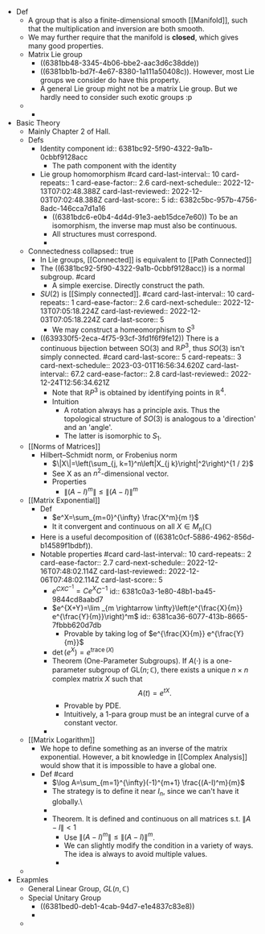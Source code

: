 - Def
	- A group that is also a finite-dimensional smooth [[Manifold]], such that the multiplication and inversion are both smooth.
	- We may further require that the manifold is **closed**, which gives many good properties.
	- Matrix Lie group
		- ((6381bb48-3345-4b06-bbe2-aac3d6c38dde))
		- ((6381bb1b-bd7f-4e67-8380-1a111a50408c)). However, most Lie groups we consider do have this property.
		- A general Lie group might not be a matrix Lie group. But we hardly need to consider such exotic groups :p
	-
		-
- Basic Theory
	- Mainly Chapter 2 of Hall.
	- Defs
		- Identity component
		  id:: 6381bc92-5f90-4322-9a1b-0cbbf9128acc
			- The path component with the identity
		- Lie group homomorphism #card
		  card-last-interval:: 10
		  card-repeats:: 1
		  card-ease-factor:: 2.6
		  card-next-schedule:: 2022-12-13T07:02:48.388Z
		  card-last-reviewed:: 2022-12-03T07:02:48.388Z
		  card-last-score:: 5
		  id:: 6382c5bc-957b-4756-8adc-146cca7d1a16
			- ((6381bdc6-e0b4-4d4d-91e3-aeb15dce7e60))
			  To be an isomorphism, the inverse map must also be continuous.
			- All structures must correspond.
			-
	- Connectedness
	  collapsed:: true
		- In Lie groups, [[Connected]] is equivalent to [[Path Connected]]
		- The ((6381bc92-5f90-4322-9a1b-0cbbf9128acc)) is a normal subgroup. #card
			- A simple exercise. Directly construct the path.
		- $SU(2)$ is [[Simply connected]]. #card
		  card-last-interval:: 10
		  card-repeats:: 1
		  card-ease-factor:: 2.6
		  card-next-schedule:: 2022-12-13T07:05:18.224Z
		  card-last-reviewed:: 2022-12-03T07:05:18.224Z
		  card-last-score:: 5
			- We may construct a homeomorphism to $S^3$
		- ((639330f5-2eca-4f75-93cf-3fd1f6f9fe12)) There is a continuous bijection between $\mathrm{SO}(3)$ and $\mathbb{R} P^3$, thus $SO(3)$ isn't simply connected. #card
		  card-last-score:: 5
		  card-repeats:: 3
		  card-next-schedule:: 2023-03-01T16:56:34.620Z
		  card-last-interval:: 67.2
		  card-ease-factor:: 2.8
		  card-last-reviewed:: 2022-12-24T12:56:34.621Z
			- Note that $\mathbb{R} P^3$ is obtained by identifying points in $\mathbb R^4$.
			- Intuition
				- A rotation always has a principle axis. Thus the topological structure of $SO(3)$ is analogous to a 'direction' and an 'angle'.
				- The latter is isomorphic to $S_1$.
	- [[Norms of Matrices]]
		- Hilbert–Schmidt norm, or Frobenius norm
			- $\|X\|=\left(\sum_{j, k=1}^n\left|X_{j k}\right|^2\right)^{1 / 2}$
			- See X as an $n^2$-dimensional vector.
			- Properties
				- $\left\|(A-I)^m\right\| \leq\|(A-I)\|^m$
	- [[Matrix Exponential]]
		- Def
			- $e^X=\sum_{m=0}^{\infty} \frac{X^m}{m !}$
			- It it convergent and continuous on all $X\in M_n(\mathbb C)$
		- Here is a useful decomposition of ((6381c0cf-5886-4962-856d-b14589f1bdbf)).
		- Notable properties #card
		  card-last-interval:: 10
		  card-repeats:: 2
		  card-ease-factor:: 2.7
		  card-next-schedule:: 2022-12-16T07:48:02.114Z
		  card-last-reviewed:: 2022-12-06T07:48:02.114Z
		  card-last-score:: 5
			- $e^{C X C^{-1}}=C e^X C^{-1}$
			  id:: 6381c0a3-1e80-48b1-ba45-9844cd8aabd7
			- $e^{X+Y}=\lim _{m \rightarrow \infty}\left(e^{\frac{X}{m}} e^{\frac{Y}{m}}\right)^m$
			  id:: 6381ca36-6077-413b-8665-7fbbb620d7db
				- Provable by taking log of $e^{\frac{X}{m}} e^{\frac{Y}{m}}$
			- $\operatorname{det}\left(e^X\right)=e^{\operatorname{trace}(X)}$
			- Theorem (One-Parameter Subgroups). If $A(\cdot)$ is a one-parameter subgroup of $\mathrm{GL}(n ; \mathbb{C})$, there exists a unique $n \times n$ complex matrix $X$ such that
			  $$
			  A(t)=e^{t X} \text {. }
			  $$
				- Provable by PDE.
				- Intuitively, a 1-para group must be an integral curve of a constant vector.
			-
	- [[Matrix Logarithm]]
		- We hope to define something as an inverse of the matrix exponential.
		  However, a bit knowledge in [[Complex Analysis]] would show that it is impossible to have a global one.
		- Def #card
			- $\log A=\sum_{m=1}^{\infty}(-1)^{m+1} \frac{(A-I)^m}{m}$
			- The strategy is to define it near $I_n$, since we can't have it globally.\
			-
			- Theorem. It is defined and continuous on all matrices s.t. $\|A-I\|<1$
				- Use $\left\|(A-I)^m\right\| \leq\|(A-I)\|^m$.
				- We can slightly modify the condition in a variety of ways. The idea is always to avoid multiple values.
				-
	-
- Exapmles
	- General Linear Group, $GL(n,\mathbb C)$
	- Special Unitary Group
		- ((6381bed0-deb1-4cab-94d7-e1e4837c83e8))
		-
	-